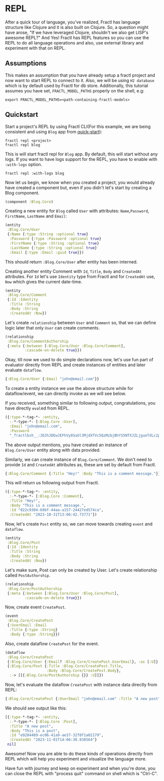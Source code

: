 # REPL

After a quick tour of language, you've realized, Fractl has language structure like Clojure and it is also built on Clojure.
So, a question might have arose, "If we have leveraged Clojure, shouldn't we also get LISP's awesome REPL?"
And Yes! Fractl has REPL features so you can use the REPL to do all language operations and also, use external library
and experiment with that on REPL.

## Assumptions

This makes an assumption that you have already setup a fractl project and now want to start REPL to connect to it.
Also, we will be using `H2 database` which is by default used by Fractl for db store.
Additionally, this tutorial assumes you have set, `FRACTL_MODEL_PATHS` properly on the shell, e.g:

```shell
export FRACTL_MODEL_PATHS=<path-containing-fractl-models>
```

## Quickstart

Start a project's REPL by using Fractl CLI(For this example, we are being consistent and using `Blog` app from [quick-start](quick-start.md)):

```shell
fractl repl <project>
fractl repl blog
```

This is will start fractl repl for `Blog` app. By default, this will start without any logs.
If you want to have logs support for the REPL, you have to enable with `:with-logs` option.

```shell
fractl repl :with-logs blog
```

Now let us begin, we know when you created a project, you would already have created a component but, even if you didn't let's start by creating a Blog component.

```clojure
(component :Blog.Core)
```

Creating a new entity for `Blog` called `User` with attributes: `Name`,`Password`, `FirstName`, `LastName` and `Email`:

```clojure
(entity
 :Blog.Core/User
 {:Name {:type :String :optional true}
  :Password {:type :Password :optional true}
  :FirstName {:type :String :optional true}
  :LastName {:type :String :optional true}
  :Email {:type :Email :guid true}})
```

This should return `:Blog.Core/User` after entity has been interned.

Creating another entity Comment with `Id`, `Title`, `Body` and `CreatedAt` attributes. For `Id` let's use `Identity` type from Fractl and for `CreatedAt` use, `Now` which gives the current date-time.

```clojure
(entity
 :Blog.Core/Comment
 {:Id :Identity
  :Title :String
  :Body :String
  :CreatedAt :Now})
```

Let's create `relationship` between `User` and `Comment` so, that we can define logic later that only `User` can create comments.

```clojure
(relationship
 :Blog.Core/CommentAuthorship
 {:meta {:between [:Blog.Core/User :Blog.Core/Comment],
         :cascade-on-delete true}})
```

Okay, till now we used to do simple declarations now, let's use fun part of evaluator directly from REPL and create instances of entities and later evaluate `dataflow`.

```clojure
{:Blog.Core/User {:Email "john@email.com"}}
```

To create a entity instance we use the above structure while for dataflow/event, we can directly invoke as we will see below.

If you received, something similar to following output, congratulations, you have directly `eval`ed from REPL.

```clojure
({:type-*-tag-*- :entity,
  :-*-type-*- [:Blog.Core :User],
  :Email "john@email.com",
  :Password
  "_fractlbsh__:JDJhJDEwJEFhVy85aUl3MjdXTVc5QzMzbjBhYS5NTXJZLjgueTdLc2pSQzZNUFR4dWQ2dWU3dWtHUmxL"})
```

The above output mentions, you have created an instance of `Blog.Core/User` entity along with data provided.

Similarly, we can create instance of `Blog.Core/Comment`. We don't need to provide `Id` and `CreatedAt` attributes as, these are set by default from Fractl.

```clojure
{:Blog.Core/Comment {:Title "Hey!" :Body "This is a comment message."}}
```

This will return us following output from Fractl.

```clojure
({:type-*-tag-*- :entity,
  :-*-type-*- [:Blog.Core :Comment],
  :Title "Hey!",
  :Body "This is a comment message.",
  :Id "022c9304-69bf-44aa-a157-24427ed574ca",
  :CreatedAt "2023-10-31T13:06:42.73771"})
```

Now, let's create `Post` entity so, we can move towards creating `event` and `dataflow`.

```clojure
(entity
 :Blog.Core/Post
 {:Id :Identity
  :Title :String
  :Body :String
  :CreatedAt :Now})
```

Let's make sure, Post can only be created by User. Let's create relationship called `PostAuthorship`.

```clojure
(relationship
 :Blog.Core/PostAuthorship
 {:meta {:between [:Blog.Core/User :Blog.Core/Post],
         :cascade-on-delete true}})
```

Now, create event `CreatePost`.

```clojure
(event
 :Blog.Core/CreatePost
 {:UserEmail :Email
  :Title {:type :String}
  :Body {:type :String}})
```

Also, create dataflow `CreatePost` for the event.

```clojure
(dataflow
 :Blog.Core/CreatePost
 {:Blog.Core/User {:Email? :Blog.Core/CreatePost.UserEmail}, :as [:U]}
 {:Blog.Core/Post {:Title :Blog.Core/CreatePost.Title,
                   :Body :Blog.Core/CreatePost.Body},
  :-> [[{:Blog.Core/PostAuthorship {}} :U]]})
```

Now, let's evaluate the dataflow `CreatePost` with instance data directly from REPL:

```clojure
{:Blog.Core/CreatePost {:UserEmail "john@email.com" :Title "A new post" :Body "This is a post"}}
```

We should see output like this:

```clojure
[{:type-*-tag-*- :entity,
  :-*-type-*- [:Blog.Core :Post],
  :Title "A new post",
  :Body "This is a post",
  :Id "e9284489-ec06-41a9-ae37-32f0f1a02179",
  :CreatedAt "2023-11-01T14:06:30.838564"}
 nil]
```

Awesome! Now you are able to do these kinds of operations directly from REPL which will help you experiment and visualize
the language more.

Have fun with journey and keep on experiment and when you're done, you can close the REPL with "process quit" command on shell
which is "Ctrl-C".
